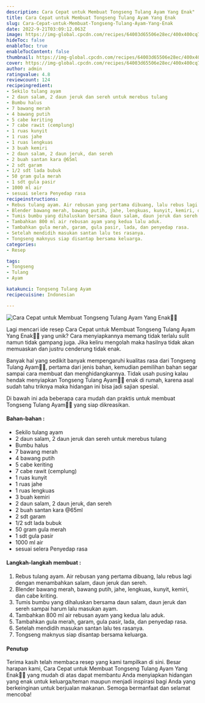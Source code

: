 ```yaml
---
description: Cara Cepat untuk Membuat Tongseng Tulang Ayam Yang Enak"
title: Cara Cepat untuk Membuat Tongseng Tulang Ayam Yang Enak
slug: Cara-Cepat-untuk-Membuat-Tongseng-Tulang-Ayam-Yang-Enak
date: 2022-9-21T03:09:12.063Z
image: https://img-global.cpcdn.com/recipes/64003d65506e28ec/400x400cq70/photo.jpg
hideToc: false
enableToc: true
enableTocContent: false
thumbnail: https://img-global.cpcdn.com/recipes/64003d65506e28ec/400x400cq70/photo.jpg
cover: https://img-global.cpcdn.com/recipes/64003d65506e28ec/400x400cq70/photo.jpg
author: admin
ratingvalue: 4.8
reviewcount: 124
recipeingredient:
- Sekilo tulang ayam
- 2 daun salam, 2 daun jeruk dan sereh untuk merebus tulang
- Bumbu halus
- 7 bawang merah
- 4 bawang putih
- 5 cabe keriting
- 7 cabe rawit (cemplung)
- 1 ruas kunyit
- 1 ruas jahe
- 1 ruas lengkuas
- 3 buah kemiri
- 2 daun salam, 2 daun jeruk, dan sereh
- 2 buah santan kara @65ml
- 2 sdt garam
- 1/2 sdt lada bubuk
- 50 gram gula merah
- 1 sdt gula pasir
- 1000 ml air
- sesuai selera Penyedap rasa
recipeinstructions:
- Rebus tulang ayam. Air rebusan yang pertama dibuang, lalu rebus lagi dengan menambahkan salam, daun jeruk dan sereh.
- Blender bawang merah, bawang putih, jahe, lengkuas, kunyit, kemiri, dan cabe kriting.
- Tumis bumbu yang dihaluskan bersama daun salam, daun jeruk dan sereh sampai harum lalu masukan ayam.
- Tambahkan 800 ml air rebusan ayam yang kedua lalu aduk.
- Tambahkan gula merah, garam, gula pasir, lada, dan penyedap rasa.
- Setelah mendidih masukan santan lalu tes rasanya.
- Tongseng maknyus siap disantap bersama keluarga.
categories:
- Resep

tags:
- Tongseng
- Tulang
- Ayam

katakunci: Tongseng Tulang Ayam
recipecuisine: Indonesian

---
```


![Cara Cepat untuk Membuat Tongseng Tulang Ayam Yang Enak👩‍🍳](https://img-global.cpcdn.com/recipes/64003d65506e28ec/400x400cq70/photo.jpg)

Lagi mencari ide resep Cara Cepat untuk Membuat Tongseng Tulang Ayam Yang Enak👩‍🍳 yang unik? Cara menyiapkannya memang tidak terlalu sulit namun tidak gampang juga. Jika keliru mengolah maka hasilnya tidak akan memuaskan dan justru cenderung tidak enak.

Banyak hal yang sedikit banyak mempengaruhi kualitas rasa dari Tongseng Tulang Ayam👩‍🍳, pertama dari jenis bahan, kemudian pemilihan bahan segar sampai cara membuat dan menghidangkannya. Tidak usah pusing kalau hendak menyiapkan Tongseng Tulang Ayam👩‍🍳 enak di rumah, karena asal sudah tahu triknya maka hidangan ini bisa jadi sajian spesial.

Di bawah ini ada beberapa cara mudah dan praktis untuk membuat Tongseng Tulang Ayam👩‍🍳 yang siap dikreasikan.

<!--inarticleads1-->

#### Bahan-bahan :

- Sekilo tulang ayam
- 2 daun salam, 2 daun jeruk dan sereh untuk merebus tulang
- Bumbu halus
- 7 bawang merah
- 4 bawang putih
- 5 cabe keriting
- 7 cabe rawit (cemplung)
- 1 ruas kunyit
- 1 ruas jahe
- 1 ruas lengkuas
- 3 buah kemiri
- 2 daun salam, 2 daun jeruk, dan sereh
- 2 buah santan kara @65ml
- 2 sdt garam
- 1/2 sdt lada bubuk
- 50 gram gula merah
- 1 sdt gula pasir
- 1000 ml air
- sesuai selera Penyedap rasa

<!--inarticleads2-->

#### Langkah-langkah membuat :

1. Rebus tulang ayam. Air rebusan yang pertama dibuang, lalu rebus lagi dengan menambahkan salam, daun jeruk dan sereh.
1. Blender bawang merah, bawang putih, jahe, lengkuas, kunyit, kemiri, dan cabe kriting.
1. Tumis bumbu yang dihaluskan bersama daun salam, daun jeruk dan sereh sampai harum lalu masukan ayam.
1. Tambahkan 800 ml air rebusan ayam yang kedua lalu aduk.
1. Tambahkan gula merah, garam, gula pasir, lada, dan penyedap rasa.
1. Setelah mendidih masukan santan lalu tes rasanya.
1. Tongseng maknyus siap disantap bersama keluarga.

#### Penutup

Terima kasih telah membaca resep yang kami tampilkan di sini. Besar harapan kami, Cara Cepat untuk Membuat Tongseng Tulang Ayam Yang Enak👩‍🍳 yang mudah di atas dapat membantu Anda menyiapkan hidangan yang enak untuk keluarga/teman maupun menjadi inspirasi bagi Anda yang berkeinginan untuk berjualan makanan. Semoga bermanfaat dan selamat mencoba!